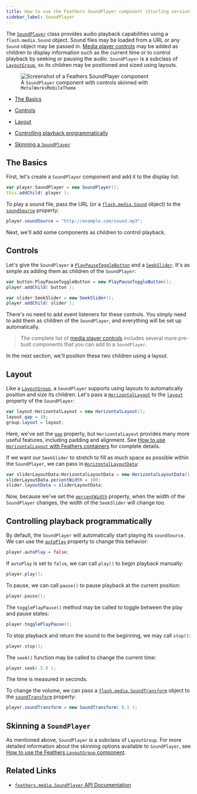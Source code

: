```yaml
---
title: How to use the Feathers SoundPlayer component (Starling version)
sidebar_label: SoundPlayer
---
```


The [`SoundPlayer`](/api-reference/feathers/media/SoundPlayer.html) class provides audio playback capabilities using a `flash.media.Sound` object. Sound files may be loaded from a URL or any `Sound` object may be passed in. [Media player controls](./media-player-controls.md) may be added as children to display information such as the current time or to control playback by seeking or pausing the audio. `SoundPlayer` is a subclass of [`LayoutGroup`](./layout-group.md), so its children may be positioned and sized using layouts.

<figure>
<img src="/learn/as3-starling/images/sound-player.png" srcset="/learn/as3-starling/images/sound-player@2x.png 2x" alt="Screenshot of a Feathers SoundPlayer component" />
<figcaption>A <code>SoundPlayer</code> component with controls skinned with <code>MetalWorksMobileTheme</code></figcaption>
</figure>

- [The Basics](#the-basics)

- [Controls](#controls)

- [Layout](#layout)

- [Controlling playback programmatically](#controlling-playback-programatically)

- [Skinning a `SoundPlayer`](#skinning-a-soundplayer)

## The Basics

First, let's create a `SoundPlayer` component and add it to the display list:

```actionscript
var player:SoundPlayer = new SoundPlayer();
this.addChild( player );
```

To play a sound file, pass the URL (or a [`flash.media.Sound`](http://help.adobe.com/en_US/FlashPlatform/reference/actionscript/3/flash/media/Sound.html) object) to the [`soundSource`](/api-reference/feathers/media/SoundPlayer.html#soundSource) property:

```actionscript
player.soundSource = "http://example.com/sound.mp3";
```

Next, we'll add some components as children to control playback.

## Controls

Let's give the `SoundPlayer` a [`PlayPauseToggleButton`](/api-reference/feathers/media/PlayPauseToggleButton.html) and a [`SeekSlider`](/api-reference/feathers/media/SeekSlider.html). It's as simple as adding them as children of the `SoundPlayer`:

```actionscript
var button:PlayPauseToggleButton = new PlayPauseToggleButton();
player.addChild( button );

var slider:SeekSlider = new SeekSlider();
player.addChild( slider );
```

There's no need to add event listeners for these controls. You simply need to add them as children of the `SoundPlayer`, and everything will be set up automatically.

> The complete list of [media player controls](./media-player-controls.md) includes several more pre-built components that you can add to a `SoundPlayer`.

In the next section, we'll position these two children using a layout.

## Layout

Like a [`LayoutGroup`](./layout-group.md), a `SoundPlayer` supports using layouts to automatically position and size its children. Let's pass a [`HorizontalLayout`](/api-reference/feathers/layout/HorizontalLayout.html) to the [`layout`](/api-reference/feathers/controls/LayoutGroup.html#layout) property of the `SoundPlayer`:

```actionscript
var layout:HorizontalLayout = new HorizontalLayout();
layout.gap = 10;
group.layout = layout;
```

Here, we've set the [`gap`](/api-reference/feathers/layout/HorizontalLayout.html#gap) property, but `HorizontalLayout` provides many more useful features, including padding and alignment. See [How to use `HorizontalLayout` with Feathers containers](./horizontal-layout.md) for complete details.

If we want our `SeekSlider` to stretch to fill as much space as possible within the `SoundPlayer`, we can pass in [`HorizontalLayoutData`](/api-reference/feathers/layout/HorizontalLayoutData.html):

```actionscript
var sliderLayoutData:HorizontalLayoutData = new HorizontalLayoutData();
sliderLayoutData.percentWidth = 100;
slider.layoutData = sliderLayoutData;
```

Now, because we've set the [`percentWidth`](/api-reference/feathers/layout/HorizontalLayoutData.html#percentWidth) property, when the width of the `SoundPlayer` changes, the width of the `SeekSlider` will change too.

## Controlling playback programmatically

By default, the `SoundPlayer` will automatically start playing its `soundSource`. We can use the [`autoPlay`](/api-reference/feathers/media/SoundPlayer.html#autoPlay) property to change this behavior:

```actionscript
player.autoPlay = false;
```

If `autoPlay` is set to `false`, we can call `play()` to begin playback manually:

```actionscript
player.play();
```

To pause, we can call `pause()` to pause playback at the current position:

```actionscript
player.pause();
```

The `togglePlayPause()` method may be called to toggle between the play and pause states:

```actionscript
player.togglePlayPause();
```

To stop playback and return the sound to the beginning, we may call `stop()`:

```actionscript
player.stop();
```

The `seek()` function may be called to change the current time:

```actionscript
player.seek( 5.0 );
```

The time is measured in seconds.

To change the volume, we can pass a [`flash.media.SoundTransform`](http://help.adobe.com/en_US/FlashPlatform/reference/actionscript/3/flash/media/SoundTransform.html) object to the [`soundTransform`](/api-reference/feathers/media/SoundPlayer.html#soundTransform) property:

```actionscript
player.soundTransform = new SoundTransform( 0.5 );
```

## Skinning a `SoundPlayer`

As mentioned above, `SoundPlayer` is a subclass of `LayoutGroup`. For more detailed information about the skinning options available to `SoundPlayer`, see [How to use the Feathers `LayoutGroup` component](./layout-group.md).

## Related Links

- [`feathers.media.SoundPlayer` API Documentation](/api-reference/feathers/media/SoundPlayer.html)
